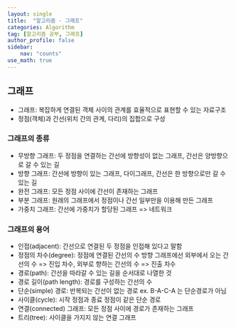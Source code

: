 ```yaml
---
layout: single
title:  "알고리즘 - 그래프"
categories: Algorithm
tag: [알고리즘 공부, 그래프]
author_profile: false
sidebar: 
    nav: "counts"
use_math: true
---
```



## 그래프
- 그래프: 복잡하게 연결된 객체 사이의 관계를 효율적으로 표현할 수 있는 자료구조
- 정점(객체)과 간선(위치 간의 관계, 다리)의 집합으로 구성

### 그래프의 종류
- 무방향 그래프: 두 정점을 연결하는 간선에 방향성이 없는 그래프, 간선은 양방향으로 갈 수 있는 길
- 방향 그래프: 간선에 방향이 있는 그래프, 다이그래프, 간선은 한 방향으로만 갈 수 있는 길
- 완전 그래프: 모든 정점 사이에 간선이 존재하는 그래프
- 부분 그래프: 원래의 그래프에서 정점이나 간선 일부만을 이용해 만든 그래프
- 가중치 그래프: 간선에 가중치가 할당된 그래프 => 네트워크

### 그래프의 용어
- 인접(adjacent): 간선으로 연결된 두 정점을 인접해 있다고 말함
- 정점의 차수(degree): 정점에 연결된 간선의 수
방향 그래프에선 외부에서 오는 간선의 수 => 진입 차수, 외부로 향하는 간선의 수 => 진출 차수
- 경로(path): 간선을 따라갈 수 있는 길을 순서대로 나열한 것
- 경로 길이(path length): 경로를 구성하는 간선의 수
- 단순(simple) 경로: 반복되는 간선이 없는 경로 ex. B-A-C-A 는 단순경로가 아님
- 사이클(cycle): 시작 정점과 종료 정점이 같은 단순 경로
- 연결(connected) 그래프: 모든 정점 사이에 경로가 존재하는 그래프
- 트리(tree): 사이클을 가지지 않는 연결 그래프
